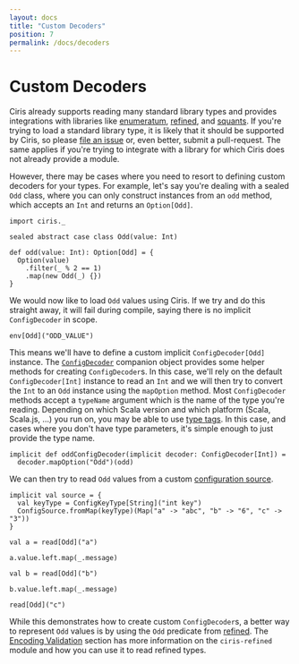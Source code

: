 ```yaml
---
layout: docs
title: "Custom Decoders"
position: 7
permalink: /docs/decoders
---
```


# Custom Decoders
Ciris already supports reading many standard library types and provides integrations with libraries like [enumeratum][enumeratum], [refined][refined], and [squants][squants]. If you're trying to load a standard library type, it is likely that it should be supported by Ciris, so please [file an issue](https://github.com/vlovgr/ciris/issues/new) or, even better, submit a pull-request. The same applies if you're trying to integrate with a library for which Ciris does not already provide a module.

However, there may be cases where you need to resort to defining custom decoders for your types. For example, let's say you're dealing with a sealed `Odd` class, where you can only construct instances from an `odd` method, which accepts an `Int` and returns an `Option[Odd]`.

```tut:book
import ciris._

sealed abstract case class Odd(value: Int)

def odd(value: Int): Option[Odd] = {
  Option(value)
    .filter(_ % 2 == 1)
    .map(new Odd(_) {})
}
```

We would now like to load `Odd` values using Ciris. If we try and do this straight away, it will fail during compile, saying there is no implicit `ConfigDecoder` in scope.

```tut:book:fail
env[Odd]("ODD_VALUE")
```

This means we'll have to define a custom implicit `ConfigDecoder[Odd]` instance. The [`ConfigDecoder`](https://cir.is/api/ciris/ConfigDecoder$.html) companion object provides some helper methods for creating `ConfigDecoder`s. In this case, we'll rely on the default `ConfigDecoder[Int]` instance to read an `Int` and we will then try to convert the `Int` to an `Odd` instance using the `mapOption` method. Most `ConfigDecoder` methods accept a `typeName` argument which is the name of the type you're reading. Depending on which Scala version and which platform (Scala, Scala.js, &hellip;) you run on, you may be able to use [type tags](http://docs.scala-lang.org/overviews/reflection/typetags-manifests.html). In this case, and cases where you don't have type parameters, it's simple enough to just provide the type name.

```tut:book
implicit def oddConfigDecoder(implicit decoder: ConfigDecoder[Int]) =
  decoder.mapOption("Odd")(odd)
```

We can then try to read `Odd` values from a custom [configuration source](/docs/sources).

```tut:book
implicit val source = {
  val keyType = ConfigKeyType[String]("int key")
  ConfigSource.fromMap(keyType)(Map("a" -> "abc", "b" -> "6", "c" -> "3"))
}

val a = read[Odd]("a")

a.value.left.map(_.message)

val b = read[Odd]("b")

b.value.left.map(_.message)

read[Odd]("c")
```

While this demonstrates how to create custom `ConfigDecoder`s, a better way to represent `Odd` values is by using the `Odd` predicate from [refined][refined]. The [Encoding Validation](/docs/validation) section has more information on the `ciris-refined` module and how you can use it to read refined types.

[enumeratum]: https://github.com/lloydmeta/enumeratum
[refined]: https://github.com/fthomas/refined
[squants]: https://github.com/typelevel/squants
